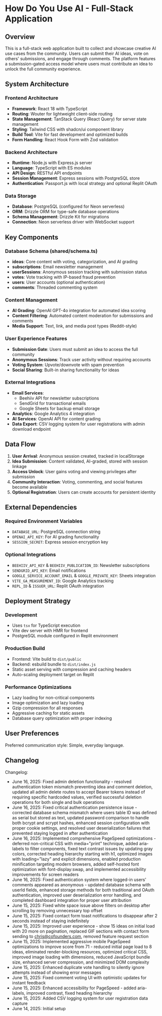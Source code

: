 # How Do You Use AI - Full-Stack Application

## Overview

This is a full-stack web application built to collect and showcase creative AI use cases from the community. Users can submit their AI ideas, vote on others' submissions, and engage through comments. The platform features a submission-gated access model where users must contribute an idea to unlock the full community experience.

## System Architecture

### Frontend Architecture
- **Framework**: React 18 with TypeScript
- **Routing**: Wouter for lightweight client-side routing
- **State Management**: TanStack Query (React Query) for server state management
- **Styling**: Tailwind CSS with shadcn/ui component library
- **Build Tool**: Vite for fast development and optimized builds
- **Form Handling**: React Hook Form with Zod validation

### Backend Architecture
- **Runtime**: Node.js with Express.js server
- **Language**: TypeScript with ES modules
- **API Design**: RESTful API endpoints
- **Session Management**: Express sessions with PostgreSQL store
- **Authentication**: Passport.js with local strategy and optional Replit OAuth

### Data Storage
- **Database**: PostgreSQL (configured for Neon serverless)
- **ORM**: Drizzle ORM for type-safe database operations
- **Schema Management**: Drizzle Kit for migrations
- **Connection**: Neon serverless driver with WebSocket support

## Key Components

### Database Schema (shared/schema.ts)
- **ideas**: Core content with voting, categorization, and AI grading
- **subscriptions**: Email newsletter management
- **userSessions**: Anonymous session tracking with submission status
- **votes**: Vote tracking with IP-based fraud prevention
- **users**: User accounts (optional authentication)
- **comments**: Threaded commenting system

### Content Management
- **AI Grading**: OpenAI GPT-4o integration for automated idea scoring
- **Content Filtering**: Automated content moderation for submissions and comments
- **Media Support**: Text, link, and media post types (Reddit-style)

### User Experience Features
- **Submission Gate**: Users must submit an idea to access the full community
- **Anonymous Sessions**: Track user activity without requiring accounts
- **Voting System**: Upvote/downvote with spam prevention
- **Social Sharing**: Built-in sharing functionality for ideas

### External Integrations
- **Email Services**: 
  - Beehiiv API for newsletter subscriptions
  - SendGrid for transactional emails
  - Google Sheets for backup email storage
- **Analytics**: Google Analytics 4 integration
- **AI Services**: OpenAI API for content grading
- **Data Export**: CSV logging system for user registrations with admin download endpoint

## Data Flow

1. **User Arrival**: Anonymous session created, tracked in localStorage
2. **Idea Submission**: Content validated, AI-graded, stored with session linkage
3. **Access Unlock**: User gains voting and viewing privileges after submission
4. **Community Interaction**: Voting, commenting, and social features become available
5. **Optional Registration**: Users can create accounts for persistent identity

## External Dependencies

### Required Environment Variables
- `DATABASE_URL`: PostgreSQL connection string
- `OPENAI_API_KEY`: For AI grading functionality
- `SESSION_SECRET`: Express session encryption key

### Optional Integrations
- `BEEHIIV_API_KEY` & `BEEHIIV_PUBLICATION_ID`: Newsletter subscriptions
- `SENDGRID_API_KEY`: Email notifications
- `GOOGLE_SERVICE_ACCOUNT_EMAIL` & `GOOGLE_PRIVATE_KEY`: Sheets integration
- `VITE_GA_MEASUREMENT_ID`: Google Analytics tracking
- `REPL_ID` & `ISSUER_URL`: Replit OAuth integration

## Deployment Strategy

### Development
- Uses `tsx` for TypeScript execution
- Vite dev server with HMR for frontend
- PostgreSQL module configured in Replit environment

### Production Build
- Frontend: Vite build to `dist/public`
- Backend: esbuild bundle to `dist/index.js`
- Static asset serving with compression and caching headers
- Auto-scaling deployment target on Replit

### Performance Optimizations
- Lazy loading for non-critical components
- Image optimization and lazy loading
- Gzip compression for all responses
- Aggressive caching for static assets
- Database query optimization with proper indexing

## User Preferences

Preferred communication style: Simple, everyday language.

## Changelog

Changelog:
- June 16, 2025: Fixed admin deletion functionality - resolved authentication token mismatch preventing idea and comment deletion, updated all admin delete routes to accept Bearer tokens instead of requiring specific hardcoded values, verified successful deletion operations for both single and bulk operations
- June 16, 2025: Fixed critical authentication persistence issue - corrected database schema mismatch where users table ID was defined as serial but stored as text, updated password comparison to handle both bcrypt and scrypt hashes, enhanced session configuration with proper cookie settings, and resolved user deserialization failures that prevented staying logged in after authentication
- June 16, 2025: Implemented comprehensive PageSpeed optimizations - deferred non-critical CSS with media="print" technique, added aria-labels to filter components, fixed text contrast issues by updating gray colors, corrected heading hierarchy starting with h1, optimized images with loading="lazy" and explicit dimensions, enabled production minification targeting modern browsers, added self-hosted font optimization with font-display:swap, and implemented accessibility improvements for screen readers
- June 16, 2025: Fixed authentication system where logged-in users' comments appeared as anonymous - updated database schema with userId fields, enhanced storage methods for both traditional and OAuth authentication, improved user deserialization error handling, and completed dashboard integration for proper user attribution
- June 15, 2025: Fixed white space issue above filters on desktop after scrolling by removing unnecessary top offset
- June 15, 2025: Fixed contact form toast notifications to disappear after 2 seconds instead of staying indefinitely
- June 15, 2025: Improved user experience - show 15 ideas on initial load with 20 more on pagination, replaced GIF sections with contact form sending to chris@cofounders.com, removed feature request section
- June 15, 2025: Implemented aggressive mobile PageSpeed optimizations to improve score from 71 - reduced initial page load to 8 ideas, eliminated render-blocking resources, optimized critical CSS, improved image loading with dimensions, reduced JavaScript bundle size, enhanced server compression, and minimized DOM complexity
- June 15, 2025: Enhanced duplicate vote handling to silently ignore attempts instead of showing error messages
- June 15, 2025: Fixed comment voting UI with optimistic updates for instant feedback
- June 15, 2025: Enhanced accessibility for PageSpeed - added aria-labels, improved contrast, fixed heading hierarchy
- June 15, 2025: Added CSV logging system for user registration data capture
- June 14, 2025: Initial setup
